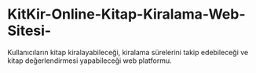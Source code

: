 # KitKir-Online-Kitap-Kiralama-Web-Sitesi-
Kullanıcıların kitap kiralayabileceği, kiralama sürelerini takip edebileceği ve kitap değerlendirmesi yapabileceği web platformu.
